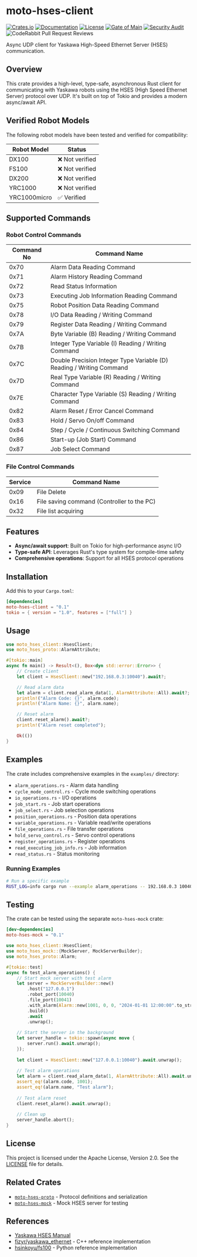 # moto-hses-client

[![Crates.io](https://img.shields.io/crates/v/moto-hses-client)](https://crates.io/crates/moto-hses-client)
[![Documentation](https://docs.rs/moto-hses-client/badge.svg)](https://docs.rs/moto-hses-client)
[![License](https://img.shields.io/crates/l/moto-hses-client)](https://crates.io/crates/moto-hses-client)
[![Gate of Main](https://github.com/masayuki-kono/moto-hses/actions/workflows/gate-of-main.yml/badge.svg)](https://github.com/masayuki-kono/moto-hses/actions/workflows/gate-of-main.yml)
[![Security Audit](https://github.com/masayuki-kono/moto-hses/actions/workflows/security-audit.yml/badge.svg)](https://github.com/masayuki-kono/moto-hses/actions/workflows/security-audit.yml)
![CodeRabbit Pull Request Reviews](https://img.shields.io/coderabbit/prs/github/masayuki-kono/moto-hses?utm_source=oss&utm_medium=github&utm_campaign=masayuki-kono%2Fmoto-hses&labelColor=171717&color=FF570A&link=https%3A%2F%2Fcoderabbit.ai&label=CodeRabbit+Reviews)

Async UDP client for Yaskawa High-Speed Ethernet Server (HSES) communication.

## Overview

This crate provides a high-level, type-safe, asynchronous Rust client for communicating with Yaskawa robots using the HSES (High Speed Ethernet Server) protocol over UDP. It's built on top of Tokio and provides a modern async/await API.

## Verified Robot Models

The following robot models have been tested and verified for compatibility:

| Robot Model | Status |
|-------------|--------|
| DX100 | ❌ Not verified |
| FS100 | ❌ Not verified |
| DX200 | ❌ Not verified |
| YRC1000 | ❌ Not verified |
| YRC1000micro | ✅ Verified |

## Supported Commands

### Robot Control Commands

| Command No | Command Name |
|------------|--------------|
| 0x70 | Alarm Data Reading Command |
| 0x71 | Alarm History Reading Command |
| 0x72 | Read Status Information |
| 0x73 | Executing Job Information Reading Command |
| 0x75 | Robot Position Data Reading Command |
| 0x78 | I/O Data Reading / Writing Command |
| 0x79 | Register Data Reading / Writing Command |
| 0x7A | Byte Variable (B) Reading / Writing Command |
| 0x7B | Integer Type Variable (I) Reading / Writing Command |
| 0x7C | Double Precision Integer Type Variable (D) Reading / Writing Command |
| 0x7D | Real Type Variable (R) Reading / Writing Command |
| 0x7E | Character Type Variable (S) Reading / Writing Command |
| 0x82 | Alarm Reset / Error Cancel Command |
| 0x83 | Hold / Servo On/off Command |
| 0x84 | Step / Cycle / Continuous Switching Command |
| 0x86 | Start-up (Job Start) Command |
| 0x87 | Job Select Command |

### File Control Commands

| Service | Command Name |
|---------|--------------|
| 0x09 | File Delete |
| 0x16 | File saving command (Controller to the PC) |
| 0x32 | File list acquiring |

## Features

- **Async/await support**: Built on Tokio for high-performance async I/O
- **Type-safe API**: Leverages Rust's type system for compile-time safety
- **Comprehensive operations**: Support for all HSES protocol operations

## Installation

Add this to your `Cargo.toml`:

```toml
[dependencies]
moto-hses-client = "0.1"
tokio = { version = "1.0", features = ["full"] }
```

## Usage

```rust
use moto_hses_client::HsesClient;
use moto_hses_proto::AlarmAttribute;

#[tokio::main]
async fn main() -> Result<(), Box<dyn std::error::Error>> {
    // Create client
    let client = HsesClient::new("192.168.0.3:10040").await?;

    // Read alarm data
    let alarm = client.read_alarm_data(1, AlarmAttribute::All).await?;
    println!("Alarm Code: {}", alarm.code);
    println!("Alarm Name: {}", alarm.name);

    // Reset alarm
    client.reset_alarm().await?;
    println!("Alarm reset completed");

    Ok(())
}
```

## Examples

The crate includes comprehensive examples in the `examples/` directory:

- `alarm_operations.rs` - Alarm data handling
- `cycle_mode_control.rs` - Cycle mode switching operations
- `io_operations.rs` - I/O operations
- `job_start.rs` - Job start operations
- `job_select.rs` - Job selection operations
- `position_operations.rs` - Position data operations
- `variable_operations.rs` - Variable read/write operations
- `file_operations.rs` - File transfer operations
- `hold_servo_control.rs` - Servo control operations
- `register_operations.rs` - Register operations
- `read_executing_job_info.rs` - Job information
- `read_status.rs` - Status monitoring

### Running Examples

```bash
# Run a specific example
RUST_LOG=info cargo run --example alarm_operations -- 192.168.0.3 10040
```

## Testing

The crate can be tested using the separate `moto-hses-mock` crate:

```toml
[dev-dependencies]
moto-hses-mock = "0.1"
```

```rust
use moto_hses_client::HsesClient;
use moto_hses_mock::{MockServer, MockServerBuilder};
use moto_hses_proto::Alarm;

#[tokio::test]
async fn test_alarm_operations() {
    // Start mock server with test alarm
    let server = MockServerBuilder::new()
        .host("127.0.0.1")
        .robot_port(10040)
        .file_port(10041)
        .with_alarm(Alarm::new(1001, 0, 0, "2024-01-01 12:00:00".to_string(), "Test alarm".to_string()))
        .build()
        .await
        .unwrap();
    
    // Start the server in the background
    let server_handle = tokio::spawn(async move {
        server.run().await.unwrap();
    });
    
    let client = HsesClient::new("127.0.0.1:10040").await.unwrap();
    
    // Test alarm operations
    let alarm = client.read_alarm_data(1, AlarmAttribute::All).await.unwrap();
    assert_eq!(alarm.code, 1001);
    assert_eq!(alarm.name, "Test alarm");
    
    // Test alarm reset
    client.reset_alarm().await.unwrap();
    
    // Clean up
    server_handle.abort();
}
```

## License

This project is licensed under the Apache License, Version 2.0. See the [LICENSE](https://github.com/masayuki-kono/moto-hses/blob/main/LICENSE) file for details.

## Related Crates

- [`moto-hses-proto`](https://crates.io/crates/moto-hses-proto) - Protocol definitions and serialization
- [`moto-hses-mock`](https://crates.io/crates/moto-hses-mock) - Mock HSES server for testing

## References

- [Yaskawa HSES Manual](https://www.motoman.com/getmedia/16B5CD92-BD0B-4DE0-9DC9-B71D0B6FE264/160766-1CD.pdf.aspx?ext=.pdf)
- [fizyr/yaskawa_ethernet](https://github.com/fizyr/yaskawa_ethernet) - C++ reference implementation
- [hsinkoyu/fs100](https://github.com/hsinkoyu/fs100) - Python reference implementation
